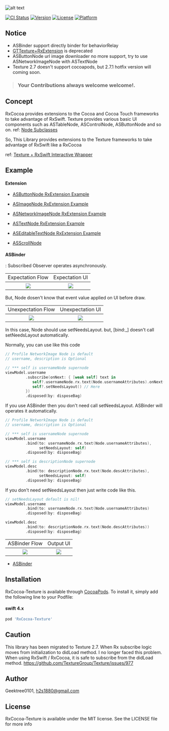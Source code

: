 ![alt text](https://github.com/GeekTree0101/RxCocoa-Texture/blob/master/resources/logo.png)

[![CI Status](https://api.travis-ci.org/GeekTree0101/RxCocoa-Texture.svg?branch=master)](https://travis-ci.org/GeekTree0101/RxCocoa-Texture)
[![Version](https://img.shields.io/cocoapods/v/RxCocoa-Texture.svg?style=flat)](https://cocoapods.org/pods/RxCocoa-Texture)
[![License](https://img.shields.io/cocoapods/l/RxCocoa-Texture.svg?style=flat)](https://cocoapods.org/pods/RxCocoa-Texture)
[![Platform](https://img.shields.io/cocoapods/p/RxCocoa-Texture.svg?style=flat)](https://cocoapods.org/pods/RxCocoa-Texture)

## Notice
- ASBinder support directly binder for behaviorRelay
- [GTTexture+RxExtension](https://github.com/GeekTree0101/GTTexture-RxExtension) is deprecated
- ASButtonNode url image downloader no more support, try to use ASNetworkImageNode with ASTextNode
- Texture 2.7 doesn't support cocoapods, but 2.7.1 hotfix version will coming soon.

> ### Your Contributions always welcome welcome!.

## Concept
RxCocoa provides extensions to the Cocoa and Cocoa Touch frameworks to take advantage of RxSwift.
Texture provides various basic UI components such as ASTableNode, ASControlNode, ASButtonNode and so on.
ref: [Node Subclasses](http://texturegroup.org/docs/node-overview.html)

So, This Library provides extensions to the Texture frameworks to take advantage of RxSwift like a RxCocoa

ref: [Texture + RxSwift Interactive Wrapper](https://medium.com/@h2s1880/texture-rxswift-interactive-wrapper-d3c9843ed8d7)

## Example

#### Extension

- [ASButtonNode RxExtension Example](https://github.com/GeekTree0101/RxCocoa-Texture/tree/master/Example/RxCocoa-Texture/ButtonTestNode.swift)

- [ASImageNode RxExtension Example](https://github.com/GeekTree0101/RxCocoa-Texture/tree/master/Example/RxCocoa-Texture/ImageTestNode.swift)

- [ASNetworkImageNode RxExtension Example](https://github.com/GeekTree0101/RxCocoa-Texture/tree/master/Example/RxCocoa-Texture/NetworkImageTestNode.swift)


- [ASTextNode RxExtension Example](https://github.com/GeekTree0101/RxCocoa-Texture/tree/master/Example/RxCocoa-Texture/TextTestNode.swift)

- [ASEditableTextNode RxExtension Example](https://github.com/GeekTree0101/RxCocoa-Texture/tree/master/Example/RxCocoa-Texture/EditableTextTestNode.swift)

- [ASScrollNode](https://github.com/ReactiveX/RxSwift/blob/master/RxCocoa/iOS/UIScrollView%2BRx.swift)

#### ASBinder
: Subscribed Observer operates asynchronously.

<table>
  <tr>
    <td align="center">Expectation Flow</td>
    <td align="center">Expectation UI</td>
  </tr>
  <tr>
    <th rowspan="9"><img src="https://github.com/GeekTree0101/RxCocoa-Texture/blob/master/resources/expect.png"></th>
    <th rowspan="9"><img src="https://github.com/GeekTree0101/RxCocoa-Texture/blob/master/resources/expect2.png"></th>
  </tr>
</table>

But, Node dosen't know that event value applied on UI before draw.

<table>
  <tr>
    <td align="center">Unexpectation Flow</td>
    <td align="center">Unexpectation UI</td>
  </tr>
  <tr>
    <th rowspan="9"><img src="https://github.com/GeekTree0101/RxCocoa-Texture/blob/master/resources/badcase.png"></th>
    <th rowspan="9"><img src="https://github.com/GeekTree0101/RxCocoa-Texture/blob/master/resources/badcase2.png"></th>
  </tr>
</table>

In this case, Node should use setNeedsLayout. but, [bind:_] doesn't call setNeedsLayout automatically.

Normally, you can use like this code

```swift
// Profile NetworkImage Node is default
// username, description is Optional

// *** self is usernameNode supernode
viewModel.username
         .subscribe(onNext: { [weak self] text in 
            self?.usernameNode.rx.text(Node.usernameAttributes).onNext(text)
            self?.setNeedsLayout() // Here
         })
         .disposed(by: disposeBag)
```

If you use ASBinder then you don't need call setNeedsLayout. ASBinder will operates it automatically.

```swift
// Profile NetworkImage Node is default
// username, description is Optional

// *** self is usernameNode supernode
viewModel.username
         .bind(to: usernameNode.rx.text(Node.usernameAttributes),
               setNeedsLayout: self) 
         .disposed(by: disposeBag)

// *** self is descriptionNode supernode
viewModel.desc
         .bind(to: descriptionNode.rx.text(Node.descAttributes),
               setNeedsLayout: self) 
         .disposed(by: disposeBag)
```

If you don't need setNeedsLayout then just write code like this.


```swift
// setNeedsLayout default is nil!
viewModel.username
         .bind(to: usernameNode.rx.text(Node.usernameAttributes) 
         .disposed(by: disposeBag)

viewModel.desc
         .bind(to: descriptionNode.rx.text(Node.descAttributes)) 
         .disposed(by: disposeBag)
```

<table>
  <tr>
    <td align="center">ASBinder Flow</td>
    <td align="center">Output UI</td>
  </tr>
  <tr>
    <th rowspan="9"><img src="https://github.com/GeekTree0101/RxCocoa-Texture/blob/master/resources/asbinder_workflow.png"></th>
    <th rowspan="9"><img src="https://github.com/GeekTree0101/RxCocoa-Texture/blob/master/resources/expect2.png"></th>
  </tr>
</table>

- [ASBinder](https://github.com/GeekTree0101/RxCocoa-Texture/blob/master/Example/RxCocoa-Texture/ASBinderTestNode.swift)


## Installation

RxCocoa-Texture is available through [CocoaPods](https://cocoapods.org). To install
it, simply add the following line to your Podfile:

#### swift 4.x

```ruby
pod 'RxCocoa-Texture'
```

## Caution
This library has been migrated to Texture 2.7.
When Rx subscribe logic moves from initialization to didLoad method. I no longer faced this problem.
When using RxSwift / RxCocoa, it is safe to subscribe from the didLoad method.
https://github.com/TextureGroup/Texture/issues/977

## Author

Geektree0101, h2s1880@gmail.com

## License

RxCocoa-Texture is available under the MIT license. See the LICENSE file for more info